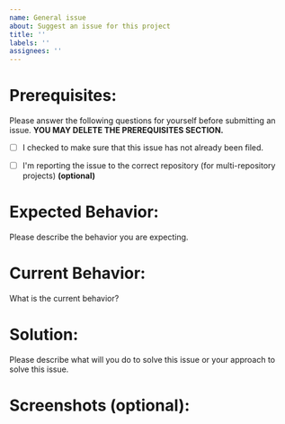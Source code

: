 ```yaml
---
name: General issue
about: Suggest an issue for this project
title: ''
labels: ''
assignees: ''
---
```


# Prerequisites:

Please answer the following questions for yourself before submitting an issue. **YOU MAY DELETE THE PREREQUISITES SECTION.**

<!-- Mark 'x' in the '[]' eg . [x] -->

- [ ] I checked to make sure that this issue has not already been filed.

- [ ] I'm reporting the issue to the correct repository (for multi-repository projects) **(optional)**

# Expected Behavior:

Please describe the behavior you are expecting.

# Current Behavior:

What is the current behavior?

# Solution:

Please describe what will you do to solve this issue or your approach to solve this issue.

# Screenshots (optional):
